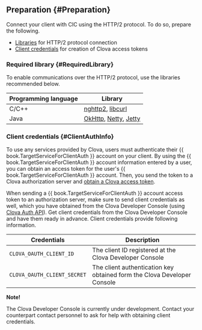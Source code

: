## Preparation {#Preparation}
Connect your client with CIC using the HTTP/2 protocol. To do so, prepare the following.

* [Libraries](#RequiredLibrary) for HTTP/2 protocol connection
* [Client credentials](#ClientAuthInfo) for creation of Clova access tokens


### Required library {#RequiredLibrary}
To enable communications over the HTTP/2 protocol, use the libraries recommended below.

| Programming language | Library                            |
|---------|------------------------------------|
| C/C++   | [nghttp2](https://nghttp2.org/), [libcurl](https://curl.haxx.se/libcurl/) |
| Java    | [OkHttp](http://square.github.io/okhttp/), [Netty](http://netty.io/), [Jetty](http://www.eclipse.org/jetty/) |


### Client credentials {#ClientAuthInfo}
To use any services provided by Clova, users must authenticate their {{ book.TargetServiceForClientAuth }} account on your client. By using the {{ book.TargetServiceForClientAuth }} account information entered by a user, you can obtain an access token for the user's {{ book.TargetServiceForClientAuth }} account. Then, you send the token to a Clova authorization server and [obtain a Clova access token](#CreateClovaAccessToken).

When sending a {{ book.TargetServiceForClientAuth }} account access token to an authorization server, make sure to send client credentials as well, which you have obtained from the Clova Developer Console (using [Clova Auth API](/CIC/References/Clova_Auth_API.md)). Get client credentials from the Clova Developer Console and have them ready in advance. Client credentials provide following information.

| Credentials                   | Description                                              |
|---------------------------|--------------------------------------------------|
| `CLOVA_OAUTH_CLIENT_ID`     | The client ID registered at the Clova Developer Console        |
| `CLOVA_OAUTH_CLIENT_SECRET` | The client authentication key obtained form the Clova Developer Console |

<div class="note">
  <p><strong>Note!</strong></p>
  <p>The Clova Developer Console is currently under development. Contact your counterpart contact personnel to ask for help with obtaining client credentials.</p>
</div>